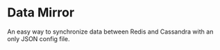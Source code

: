 # Data Mirror
An easy way to synchronize data between Redis and Cassandra with an only JSON config file.
